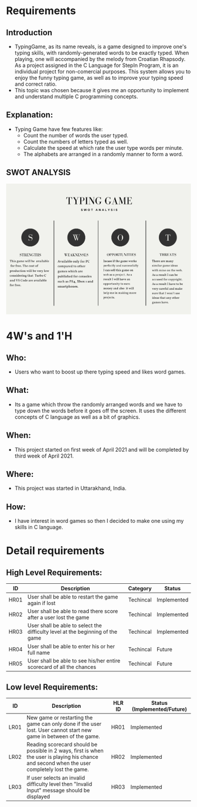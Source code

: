 # Requirements
## Introduction
 * TypingGame, as its name reveals, is a game designed to improve one's typing skills, with randomly-generated words to be exactly typed. When playing, one will accompanied by the melody from Croatian Rhapsody. As a project assigned in the C Language for StepIn Program, it is an individual project for non-comercial purposes. This system allows you to enjoy the funny typing game, as well as to improve your typing speed and correct ratio.
 * This topic was chosen because it gives me an opportunity to implement and understand multiple C programming concepts.

## Explanation:
* Typing Game have few features like:
    * Count the number of words the user typed.
    * Count the numbers of letters typed as well.
    * Calculate the speed at which rate the user type words per minute.
    * The alphabets are arranged in a randomly manner to form a word.
    
 
## SWOT ANALYSIS
![SWOT Analysis](https://github.com/SarthakVerma26/L-AND-T_mini-project/blob/main/1_Requirements/SWOT.png)

# 4W&#39;s and 1&#39;H

## Who:
* Users who want to boost up there typing speed and likes word games.

## What:
* Its a game which throw the randomly arranged words and we have to type down the words before it goes off the screen. It uses the different concepts of C language as well as a bit of graphics.

## When:
* This project started on  first week of April 2021 and will be completed by third week of April 2021. 

## Where:
* This project was started  in Uttarakhand, India. 

## How:
* I have interest in word games so then I decided to make one using my skills in C language.

# Detail requirements
## High Level Requirements: 
| ID | Description | Category | Status | 
| ----- | ----- | ------- | ---------|
| HR01 | User shall be able to restart the game again if lost | Techincal | Implemented | 
| HR02 | User shall be able to read there score after a user lost the game  | Techincal | Implemented |
| HR03 | User shall be able to select the difficulty level at the beginning of the game | Techincal | Implemented |
| HR04 | User shall be able to enter his or her full name | Techincal | Future |
| HR05 | User shall be able to see his/her entire scorecard of all the chances | Techincal | Future |

##  Low level Requirements:
 
| ID | Description | HLR ID | Status (Implemented/Future) |
| ------ | --------- | ------ | ----- |
| LR01 | New game or restarting the game can only done if the user lost. User  cannot start new game in between of the game. | HR01 | Implemented|
| LR02 | Reading scorecard should be possible in 2 ways, first is when the user is playing his chance and second when the user completely lost the game. | HR02 | Implemented |
| LR03 | If user selects an invalid difficulty level then "Invalid Input" message should be displayed | HR03 | Implemented |

